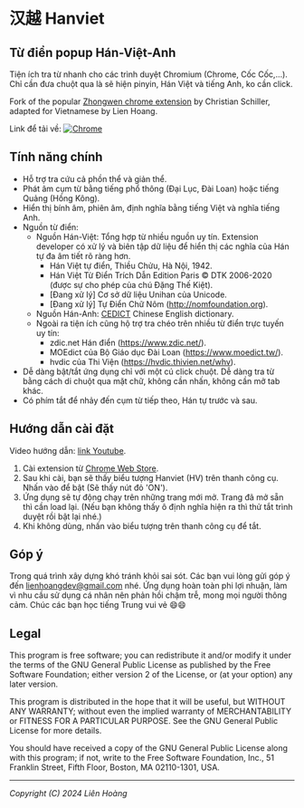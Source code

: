 # 汉越 Hanviet
## Từ điển popup Hán-Việt-Anh

Tiện ích tra từ nhanh cho các trình duyệt Chromium (Chrome, Cốc Cốc,...).
Chỉ cần đưa chuột qua là sẽ hiện pinyin, Hán Việt và tiếng Anh, ko cần click.

Fork of the popular [Zhongwen chrome extension](https://github.com/cschiller/zhongwen)
by Christian Schiller, adapted for Vietnamese by Lien Hoang.


Link để tải về:
[![Chrome](https://storage.googleapis.com/chrome-gcs-uploader.appspot.com/image/WlD8wC6g8khYWPJUsQceQkhXSlv1/UV4C4ybeBTsZt43U4xis.png)](https://chrome.google.com/webstore/detail/gilnapfdconbpkkigjdedkcilaalfnjb/)


## Tính năng chính
- Hỗ trợ tra cứu cả phồn thể và giản thể.
- Phát âm cụm từ bằng tiếng phổ thông (Đại Lục, Đài Loan) hoặc tiếng Quảng (Hồng Kông).
- Hiển thị bính âm, phiên âm, định nghĩa bằng tiếng Việt và nghĩa tiếng Anh.
- Nguồn từ điển:
    - Nguồn Hán-Việt: Tổng hợp từ nhiều nguồn uy tín. Extension developer có xử lý và biên tập
      dữ liệu để hiển thị các nghĩa của Hán tự đa âm tiết rõ ràng hơn.
      - Hán Việt tự điển, Thiều Chửu, Hà Nội, 1942.
      - Hán Việt Từ Điển Trích Dẫn Edition Paris © DTK 2006-2020 (được sự cho phép của chú Đặng Thế Kiệt).
      - [Đang xử lý]  Cơ sở dữ liệu Unihan của Unicode.
      - [Đang xử lý]  Tự Điển Chữ Nôm (http://nomfoundation.org).
    - Nguồn Hán-Anh: [CEDICT](https://cc-cedict.org/wiki) Chinese English dictionary.
    - Ngoài ra tiện ích cũng hộ trợ tra chéo trên nhiều từ điển trực tuyến uy tín:
        - zdic.net Hán điển (https://www.zdic.net/).
        - MOEdict của Bộ Giáo dục Đài Loan (https://www.moedict.tw/).
        - hvdic của Thi Viện (https://hvdic.thivien.net/whv).
- Dễ dàng bật/tắt ứng dụng chỉ với một cú click chuột. Dễ dàng tra từ bằng cách
  di chuột qua mặt chữ, không cần nhấn, không cần mở tab khác.
- Có phím tắt để nhảy đến cụm từ tiếp theo, Hán tự trước và sau.


## Hướng dẫn cài đặt
Video hướng dẫn: [link Youtube](https://youtu.be/NkymZ4S54-I).
1. Cài extension từ [Chrome Web Store](https://chrome.google.com/webstore/detail/gilnapfdconbpkkigjdedkcilaalfnjb/).
2. Sau khi cài, bạn sẽ thấy biểu tượng Hanviet (HV) trên thanh công cụ. Nhấn vào để bật (Sẽ thấy nút đỏ 'ON').
3. Ứng dụng sẽ tự động chạy trên những trang mới mở. Trang đã mở sẵn thì cần load lại.
   (Nếu bạn không thấy ô định nghĩa hiện ra thì thử tắt trình duyệt rồi bật lại nhé.)
4. Khi không dùng, nhấn vào biểu tượng trên thanh công cụ để tắt.


## Góp ý
Trong quá trình xây dựng khó tránh khỏi sai sót. Các bạn vui lòng gửi góp ý đến lienhoangdev@gmail.com nhé.
Ứng dụng hoàn toàn phi lợi nhuận, làm vì nhu cầu sử dụng cá nhân nên phản hồi chậm trễ, mong mọi người thông cảm.
Chúc các bạn học tiếng Trung vui vẻ 😄😄


## Legal
This program is free software; you can redistribute it and/or
modify it under the terms of the GNU General Public License
as published by the Free Software Foundation; either version 2
of the License, or (at your option) any later version.

This program is distributed in the hope that it will be useful,
but WITHOUT ANY WARRANTY; without even the implied warranty of
MERCHANTABILITY or FITNESS FOR A PARTICULAR PURPOSE.  See the
GNU General Public License for more details.

You should have received a copy of the GNU General Public License
along with this program; if not, write to the Free Software
Foundation, Inc., 51 Franklin Street, Fifth Floor, Boston, MA  02110-1301, USA.

---

*Copyright (C) 2024 Liên Hoàng*
